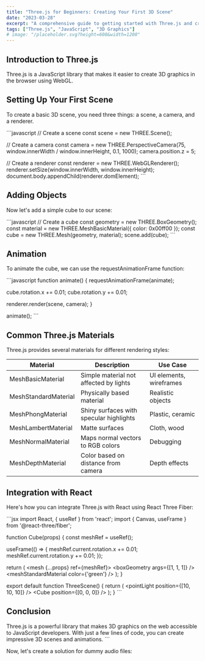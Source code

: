 ```yaml
---
title: "Three.js for Beginners: Creating Your First 3D Scene"
date: "2023-03-28"
excerpt: "A comprehensive guide to getting started with Three.js and creating impressive 3D graphics on the web."
tags: ["Three.js", "JavaScript", "3D Graphics"]
# image: "/placeholder.svg?height=600&width=1200"
---
```


## Introduction to Three.js

Three.js is a JavaScript library that makes it easier to create 3D graphics in the browser using WebGL.

## Setting Up Your First Scene

To create a basic 3D scene, you need three things: a scene, a camera, and a renderer.

\`\`\`javascript
// Create a scene
const scene = new THREE.Scene();

// Create a camera
const camera = new THREE.PerspectiveCamera(75, window.innerWidth / window.innerHeight, 0.1, 1000);
camera.position.z = 5;

// Create a renderer
const renderer = new THREE.WebGLRenderer();
renderer.setSize(window.innerWidth, window.innerHeight);
document.body.appendChild(renderer.domElement);
\`\`\`

## Adding Objects

Now let's add a simple cube to our scene:

\`\`\`javascript
// Create a cube
const geometry = new THREE.BoxGeometry();
const material = new THREE.MeshBasicMaterial({ color: 0x00ff00 });
const cube = new THREE.Mesh(geometry, material);
scene.add(cube);
\`\`\`

## Animation

To animate the cube, we can use the requestAnimationFrame function:

\`\`\`javascript
function animate() {
  requestAnimationFrame(animate);
  
  cube.rotation.x += 0.01;
  cube.rotation.y += 0.01;
  
  renderer.render(scene, camera);
}

animate();
\`\`\`

## Common Three.js Materials

Three.js provides several materials for different rendering styles:

| Material | Description | Use Case |
|----------|-------------|----------|
| MeshBasicMaterial | Simple material not affected by lights | UI elements, wireframes |
| MeshStandardMaterial | Physically based material | Realistic objects |
| MeshPhongMaterial | Shiny surfaces with specular highlights | Plastic, ceramic |
| MeshLambertMaterial | Matte surfaces | Cloth, wood |
| MeshNormalMaterial | Maps normal vectors to RGB colors | Debugging |
| MeshDepthMaterial | Color based on distance from camera | Depth effects |

## Integration with React

Here's how you can integrate Three.js with React using React Three Fiber:

\`\`\`jsx
import React, { useRef } from 'react';
import { Canvas, useFrame } from '@react-three/fiber';

function Cube(props) {
  const meshRef = useRef();
  
  useFrame(() => {
    meshRef.current.rotation.x += 0.01;
    meshRef.current.rotation.y += 0.01;
  });
  
  return (
    <mesh {...props} ref={meshRef}>
      <boxGeometry args={[1, 1, 1]} />
      <meshStandardMaterial color={'green'} />
    </mesh>
  );
}

export default function ThreeScene() {
  return (
    <Canvas>
      <ambientLight intensity={0.5} />
      <pointLight position={[10, 10, 10]} />
      <Cube position={[0, 0, 0]} />
    </Canvas>
  );
}
\`\`\`

## Conclusion

Three.js is a powerful library that makes 3D graphics on the web accessible to JavaScript developers. With just a few lines of code, you can create impressive 3D scenes and animations.
\`\`\`

Now, let's create a solution for dummy audio files:
